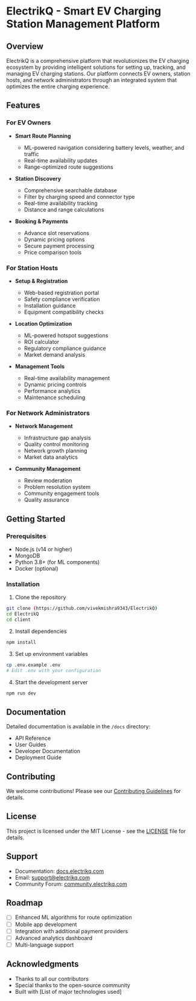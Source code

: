 # ElectrikQ - Smart EV Charging Station Management Platform

## Overview

ElectrikQ is a comprehensive platform that revolutionizes the EV charging ecosystem by providing intelligent solutions for setting up, tracking, and managing EV charging stations. Our platform connects EV owners, station hosts, and network administrators through an integrated system that optimizes the entire charging experience.

## Features

### For EV Owners

- **Smart Route Planning**

  - ML-powered navigation considering battery levels, weather, and traffic
  - Real-time availability updates
  - Range-optimized route suggestions

- **Station Discovery**

  - Comprehensive searchable database
  - Filter by charging speed and connector type
  - Real-time availability tracking
  - Distance and range calculations

- **Booking & Payments**
  - Advance slot reservations
  - Dynamic pricing options
  - Secure payment processing
  - Price comparison tools

### For Station Hosts

- **Setup & Registration**

  - Web-based registration portal
  - Safety compliance verification
  - Installation guidance
  - Equipment compatibility checks

- **Location Optimization**

  - ML-powered hotspot suggestions
  - ROI calculator
  - Regulatory compliance guidance
  - Market demand analysis

- **Management Tools**
  - Real-time availability management
  - Dynamic pricing controls
  - Performance analytics
  - Maintenance scheduling

### For Network Administrators

- **Network Management**

  - Infrastructure gap analysis
  - Quality control monitoring
  - Network growth planning
  - Market data analytics

- **Community Management**
  - Review moderation
  - Problem resolution system
  - Community engagement tools
  - Quality assurance

## Getting Started

### Prerequisites

- Node.js (v14 or higher)
- MongoDB
- Python 3.8+ (for ML components)
- Docker (optional)

### Installation

1. Clone the repository

```bash
git clone (https://github.com/vivekmishra9343/ElectrikQ)
cd ElectrikQ
cd client
```

2. Install dependencies

```bash
npm install
```

3. Set up environment variables

```bash
cp .env.example .env
# Edit .env with your configuration
```

4. Start the development server

```bash
npm run dev
```

## Documentation

Detailed documentation is available in the `/docs` directory:

- API Reference
- User Guides
- Developer Documentation
- Deployment Guide

## Contributing

We welcome contributions! Please see our [Contributing Guidelines](CONTRIBUTING.md) for details.

## License

This project is licensed under the MIT License - see the [LICENSE](LICENSE) file for details.

## Support

- Documentation: [docs.electrikq.com](https://docs.electrikq.com)
- Email: support@electrikq.com
- Community Forum: [community.electrikq.com](https://community.electrikq.com)

## Roadmap

- [ ] Enhanced ML algorithms for route optimization
- [ ] Mobile app development
- [ ] Integration with additional payment providers
- [ ] Advanced analytics dashboard
- [ ] Multi-language support

## Acknowledgments

- Thanks to all our contributors
- Special thanks to the open-source community
- Built with [List of major technologies used]
